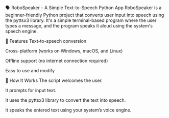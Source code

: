 🗣️ RoboSpeaker – A Simple Text-to-Speech Python App
RoboSpeaker is a beginner-friendly Python project that converts user input into speech using the pyttsx3 library. It's a simple terminal-based program where the user types a message, and the program speaks it aloud using the system's speech engine.

🔧 Features
Text-to-speech conversion

Cross-platform (works on Windows, macOS, and Linux)

Offline support (no internet connection required)

Easy to use and modify

📌 How It Works
The script welcomes the user.

It prompts for input text.

It uses the pyttsx3 library to convert the text into speech.

It speaks the entered text using your system’s voice engine.
